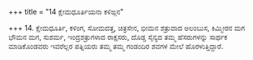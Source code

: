 +++
title = "14 ಕ್ಷೇಮಧೂರ್ತಿಯನಾ ಕಳಿಙ್ಗನ"

+++
14. ಕ್ಷೇಮಧೂರ್ತಿ, ಕಳಿಂಗ, ಸೋಮದತ್ತ, ಚಿತ್ರಸೇನ, ಭೀಮನ ಶತ್ರುವಾದ ಅಲಂಬುಸ, ಕಿಮ್ಮೀರನ ಮಗ ಭೌಮನ ಮಗ, ಸುಶರ್ಮ, ಇಂದ್ರಶತ್ರುಗಳಾದ ರಾಕ್ಷಸರು, ದೊಡ್ಡ ಸೈನ್ಯದ ತಮ್ಮ ಹೆಸರುಗಳನ್ನು ಸಾರ್ಥಕ ಮಾಡಿಕೊಂಡವರು ಇವರೆಲ್ಲರ  ಪತ್ನಿಯರು ತಮ್ಮ ತಮ್ಮ ಗಂಡಂದಿರ ಶವಗಳ ಮೇಲೆ ಹೊರಳುತ್ತಿದ್ದಾರೆ.
